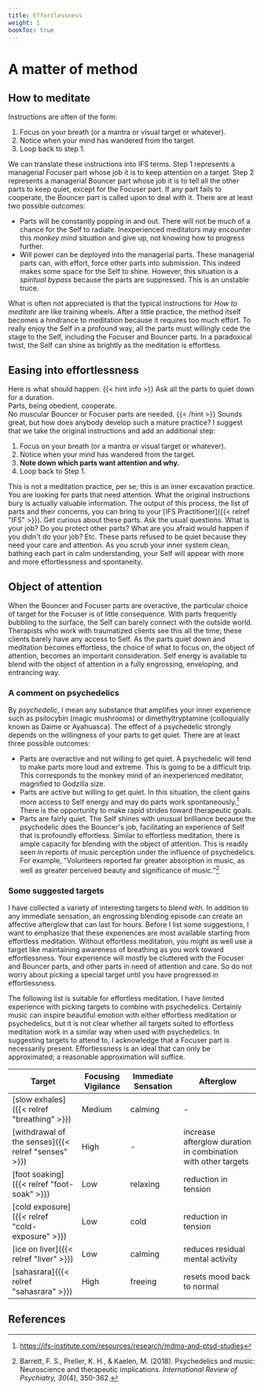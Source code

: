 ```yaml
---
title: Effortlessness
weight: 1
bookToc: true
---
```


# A matter of method

## How to meditate

Instructions are often of the form:

1. Focus on your breath (or a mantra or visual target or whatever).
2. Notice when your mind has wandered from the target.
3. Loop back to step 1.

We can translate these instructions into IFS terms. Step 1 represents a managerial
Focuser part whose job it is to keep attention on a target. Step 2
represents a managerial Bouncer part whose job it is to tell all the other parts to
keep quiet, except for the Focuser part.
If any part fails to cooperate, the Bouncer part is
called upon to deal with it. There are at least
two possible outcomes:

- Parts will be constantly popping in and out. There will not be
much of a chance for the Self to radiate. Inexperienced
meditators may encounter this *monkey mind* situation and give up, not knowing
how to progress further.
- Will power can be deployed into the managerial parts.
These managerial parts can, with effort, force other parts into submission.
This indeed makes some space for the Self to shine.
However, this situation is a *spiritual bypass* because the
parts are suppressed. This is an unstable truce.

What is often not appreciated is that the typical instructions for
*How to meditate* are like training wheels. After a little practice,
the method itself becomes a hindrance to meditation because it
requires too much effort. To really enjoy the Self in a profound way, all the
parts must willingly cede the stage to the Self, including the Focuser
and Bouncer parts. In a paradoxical twist, the Self can shine as brightly
as the meditation is effortless.

## Easing into effortlessness

Here is what should happen:
{{< hint info >}}
Ask all the parts to quiet down for a duration.  
Parts, being obedient, cooperate.  
No muscular Bouncer or Focuser parts are needed.
{{< /hint >}}
Sounds great, but how does anybody develop such a mature practice?
I suggest that we take the original instructions and add an additional
step:

1. Focus on your breath (or a mantra or visual target or whatever).
2. Notice when your mind has wandered from the target.
3. **Note down which parts want attention and why.**
4. Loop back to Step 1.

This is not a meditation practice, per se; this is an inner excavation
practice. You are looking for parts that need attention. What the
original instructions bury is actually valuable information.
The output
of this process, the list of parts and their concerns,
you can bring to your [IFS Practitioner]({{< relref "IFS" >}}).
Get curious about these parts. Ask the usual questions. What is your
job? Do you protect other parts? What are you afraid would happen
if you didn't do your job? Etc. These parts refused to be quiet because
they need your care and attention. As you scrub your inner system clean,
bathing each part in calm understanding,
your Self will appear with more and more effortlessness and spontaneity.

## Object of attention

When the Bouncer and Focuser parts are overactive, the particular
choice of target for the Focuser is of little consequence. With parts
frequently bubbling to the surface, the Self can barely connect with
the outside world. Therapists who work with traumatized clients see
this all the time; these clients barely have any access to Self. As
the parts quiet down and meditation becomes effortless, the choice of
what to focus on, the object of attention, becomes an important
consideration.  Self energy is available to blend with the object of
attention in a fully engrossing, enveloping, and entrancing way.

### A comment on psychedelics

By *psychedelic*, I mean any substance that amplifies your inner experience
such as psilocybin (magic mushrooms) or
dimethyltryptamine (colloquially known as Daime or Ayahuasca).
The effect of a psychedelic strongly depends on the willingness of your
parts to get quiet. There are at least three possible outcomes:
- Parts are overactive and not willing to get quiet. A psychedelic
will tend to make parts more loud and extreme. This is going to be a difficult trip.
This corresponds to the monkey mind of an inexperienced meditator,
magnified to Godzilla size.
- Parts are active but willing to get quiet. In this situation,
the client gains more access to Self energy and may do parts work
spontaneously.[^mdma] There is the opportunity to make rapid strides
toward therapeutic goals.
- Parts are fairly quiet. The Self shines with unusual brilliance
because the psychedelic does the Bouncer's job,
facilitating an experience of Self that is profoundly effortless.
Similar to effortless meditation, there is ample capacity for blending
with the object of attention. This is readily seen in reports
of music perception under the influence of psychedelics. For example,
"Volunteers reported far greater
absorption in music, as well as greater perceived
beauty and significance of music."[^barrett2018]

### Some suggested targets

I have collected a variety of interesting targets to blend with.
In addition to any immediate sensation,
an engrossing blending episode can create an affective
afterglow that can last for hours. Before I list some suggestions, I
want to emphasize that these experiences are most available
starting from effortless meditation. Without effortless meditation,
you might as well use a target like maintaining awareness of breathing
as you work toward effortlessness. Your experience will mostly
be cluttered with the Focuser and Bouncer parts, and other parts
in need of attention and care. So do not worry about picking a
special target until you have progressed in effortlessness.

The following list is suitable for effortless meditation.
I have limited experience with picking targets to combine with
psychedelics. Certainly music can inspire beautiful emotion with either
effortless meditation or psychedelics, but it is not clear whether all
targets suited to effortless meditation work in a similar way when
used with psychedelics. In suggesting targets to attend to, I acknowledge
that a Focuser part is necessarily present. Effortlessness
is an ideal that can only be approximated; a reasonable approximation
will suffice.

| Target | Focusing Vigilance | Immediate Sensation | Afterglow |
|--------|------------------- | ------------------- | --------- |
| [slow exhales]({{< relref "breathing" >}}) | Medium | calming | - |
| [withdrawal of the senses]({{< relref "senses" >}}) | High | - | increase afterglow duration in combination with other targets |
| [foot soaking]({{< relref "foot-soak" >}}) | Low | relaxing | reduction in tension |
| [cold exposure]({{< relref "cold-exposure" >}}) | Low | cold | reduction in tension |
| [ice on liver]({{< relref "liver" >}}) | Low | calming | reduces residual mental activity |
| [sahasrara]({{< relref "sahasrara" >}}) | High | freeing | resets mood back to normal |

## References

[^mdma]: https://ifs-institute.com/resources/research/mdma-and-ptsd-studies

[^barrett2018]: Barrett, F. S., Preller, K. H., & Kaelen, M. (2018). Psychedelics and music: Neuroscience and therapeutic implications. *International Review of Psychiatry, 30*(4), 350-362.
